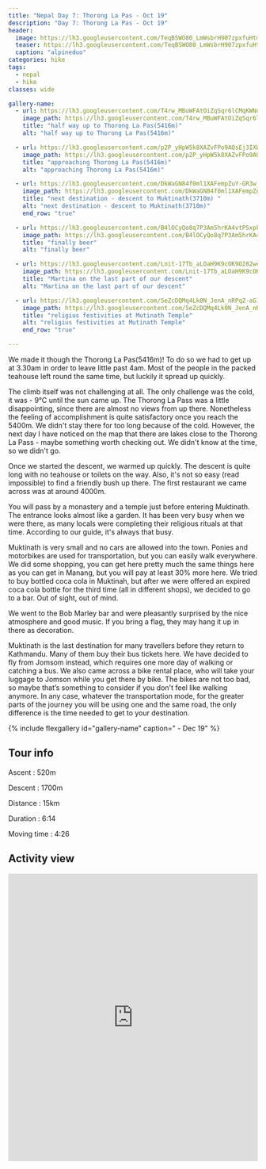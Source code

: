 ```yaml
---
title: "Nepal Day 7: Thorong La Pas - Oct 19"
description: "Day 7: Thorong La Pas - Oct 19"
header:
  image: https://lh3.googleusercontent.com/TeqBSWO80_LmWsbrH907zpxfuHtms5a0XXEt2eUoInnylQdcxsgp8V2jtmaRbyVpsSxDh9GHQJ5xaX3O5pXjU5MVmsBvt4UAYYPg_-iYVxmvobaQ1NNdv1DB7kfTpnU6BUtHSs3ytSqyJ4jo5op0XDbGFv0qfOpWXDDNffKbYlNVIHzUAZy4vAhL5k2WqRmeOEoIgNVCXhPLmO6M2UDO5b4Nk8N9J62LGeuCT2VIX2kVLevcXSzw8165ExwqJXq9DFqPmmraO5pcEeGmvm6fz5FoGWR9_aCoGevQmuFu-4Hv78Y84k3yBYWlOUZiYjgWxscco_y6LjglQQ4CGASVsr9gmGN-JTY4fibCN-7EIfrrUoxesMIrimfFAQ02WmXNjRmrpDkRsBuNBxpqU1iDB9zZCKHpJClRCs_xETAa-aO2egTrUEfQSO7nbOTP9r7oUOBj0VClXC_BUbBj3kgnZ3vJZ5chLH7YnLBoVxv3YIXGcDirXD17lgYXpUbPTsVWajEKrVd_hYUMn7NVJvhYpNXkRovUoJ84Ph1Ck2wcLE66_AVxDeIKS-B8EcimjzdV51eGLThXhAzuFqThL5NrbtwYzUbJraznsaCHvT0lJR1Xs_y5_P0Kb3NUigZwHNIXbpy-patPaP3SnvuYL7QQybHr8L46llKxs8CGgVa14nDgXeg4lZ07_niUcagqjMywEyLW2Un_4DdvAeO9S4EF09Rc2GbYvBs5ChoCMsy0uMDWXrg=w958-h719-no
  teaser: https://lh3.googleusercontent.com/TeqBSWO80_LmWsbrH907zpxfuHtms5a0XXEt2eUoInnylQdcxsgp8V2jtmaRbyVpsSxDh9GHQJ5xaX3O5pXjU5MVmsBvt4UAYYPg_-iYVxmvobaQ1NNdv1DB7kfTpnU6BUtHSs3ytSqyJ4jo5op0XDbGFv0qfOpWXDDNffKbYlNVIHzUAZy4vAhL5k2WqRmeOEoIgNVCXhPLmO6M2UDO5b4Nk8N9J62LGeuCT2VIX2kVLevcXSzw8165ExwqJXq9DFqPmmraO5pcEeGmvm6fz5FoGWR9_aCoGevQmuFu-4Hv78Y84k3yBYWlOUZiYjgWxscco_y6LjglQQ4CGASVsr9gmGN-JTY4fibCN-7EIfrrUoxesMIrimfFAQ02WmXNjRmrpDkRsBuNBxpqU1iDB9zZCKHpJClRCs_xETAa-aO2egTrUEfQSO7nbOTP9r7oUOBj0VClXC_BUbBj3kgnZ3vJZ5chLH7YnLBoVxv3YIXGcDirXD17lgYXpUbPTsVWajEKrVd_hYUMn7NVJvhYpNXkRovUoJ84Ph1Ck2wcLE66_AVxDeIKS-B8EcimjzdV51eGLThXhAzuFqThL5NrbtwYzUbJraznsaCHvT0lJR1Xs_y5_P0Kb3NUigZwHNIXbpy-patPaP3SnvuYL7QQybHr8L46llKxs8CGgVa14nDgXeg4lZ07_niUcagqjMywEyLW2Un_4DdvAeO9S4EF09Rc2GbYvBs5ChoCMsy0uMDWXrg=w800-h300-no
  caption: "alpineduo"
categories: hike
tags:
  - nepal
  - hike
classes: wide

gallery-name:
  - url: https://lh3.googleusercontent.com/T4rw_MBuWFAtOiZqSqr6lCMqKWNurWg_cls7AZW2kVz32OE52FGEBQ8aMaG23Lqw2Q9kfquFaf6sOX8fmKZ0FzLrL2xWxMF1Zu-sQ-omxvvybfytlyz_bFBdCd5Z-H1JJ1isbwwggzcuydkqkEd0V48ISeC35EztKM7uLU7HoKlKW1H9lMEbE3SR2AfSHYP402nKu1wEjK9E8lZ14GxIdCQU6ahI5al3Fc8VaT6ZVPpdX7YN3zR4l0koF56NhAOyV_MyXgxvHU1cPmhtpNXetV_yCPqGKZlaVfTIjKhwEOND9GPQkgoBQy5ah6-9ZDb6ey3zSOQI_5_RX5kYUip8U2SbgHXheHOq3xDDKKVhiwUgikuSo1s2xeUgmtpJeRdN7KBGTkmXaamDso16tG9kIU_PcoBUgxjDf32TWOGCkMwd724CrGprBMBISoa0SUNwuU7dOTciaAhUOSlPZ5epPWBgHiAM59OKjoleHcuanoPPS1eHhO05VUFzPIjxHpQTVbIQMg695q6zLRXgdxVHaFLvFD12wOyt2za6A7rJtFfCGKQbXARYNdJTfxAJEkGRJ1wblOdCIegJgn_CDcYSC5h6iSgz2R117jP6GfryJAQD_Khe8IqrYP1qN2FHXvnqQ_wfV5-laInEcGMfR4RTemQd634LW2DrILFB4dmRidfh6_kl2Wm-8zvkspls3zwhEZVKun5wxkdiZIKXvZH4FpkK_RugCi0t8IM6l4PG5ERS-OQ=w958-h719-no 
    image_path: https://lh3.googleusercontent.com/T4rw_MBuWFAtOiZqSqr6lCMqKWNurWg_cls7AZW2kVz32OE52FGEBQ8aMaG23Lqw2Q9kfquFaf6sOX8fmKZ0FzLrL2xWxMF1Zu-sQ-omxvvybfytlyz_bFBdCd5Z-H1JJ1isbwwggzcuydkqkEd0V48ISeC35EztKM7uLU7HoKlKW1H9lMEbE3SR2AfSHYP402nKu1wEjK9E8lZ14GxIdCQU6ahI5al3Fc8VaT6ZVPpdX7YN3zR4l0koF56NhAOyV_MyXgxvHU1cPmhtpNXetV_yCPqGKZlaVfTIjKhwEOND9GPQkgoBQy5ah6-9ZDb6ey3zSOQI_5_RX5kYUip8U2SbgHXheHOq3xDDKKVhiwUgikuSo1s2xeUgmtpJeRdN7KBGTkmXaamDso16tG9kIU_PcoBUgxjDf32TWOGCkMwd724CrGprBMBISoa0SUNwuU7dOTciaAhUOSlPZ5epPWBgHiAM59OKjoleHcuanoPPS1eHhO05VUFzPIjxHpQTVbIQMg695q6zLRXgdxVHaFLvFD12wOyt2za6A7rJtFfCGKQbXARYNdJTfxAJEkGRJ1wblOdCIegJgn_CDcYSC5h6iSgz2R117jP6GfryJAQD_Khe8IqrYP1qN2FHXvnqQ_wfV5-laInEcGMfR4RTemQd634LW2DrILFB4dmRidfh6_kl2Wm-8zvkspls3zwhEZVKun5wxkdiZIKXvZH4FpkK_RugCi0t8IM6l4PG5ERS-OQ=w400-h300-no
    title: "half way up to Thorong La Pas(5416m)"
    alt: "half way up to Thorong La Pas(5416m)"

  - url: https://lh3.googleusercontent.com/p2P_yHpW5k8XAZvFPo9AQsEj3IXWwl7SEXs1x4oXPI4TNFdc6x3gsF99NjXYYI9WD8GuEQpLRw-YLhsELm7USVkJVuButkhR4kMpL4omAbfY49f7h08PClj4TDo1aH25SUwMA4BXvi7p7kZYJgkxL5BDd4dyZIfsWm39IX-hCQez3IhyAY7SmIkTHo7R3nWxB8BgvT_UcESwiLT4D2joN7kPLS_Vju4kalEy-eb4bBCnB1vvtL8bH-7iW-mvUIBtSWSkCXZmBRwWhLG0cOsGBGNKsCFsD-Y2qU8P23Xj7PfB7om_PcjMxVfBenX5NdUPoW1NZzakCThHeTBVhqy1Ye-LitjKT9pluN0ptCCFKjOZDxaC2uYZQ8vNbksuxDLsyIo1AO3T_dN2F-h-91zcatqT1iRMYyDSOs8YH0Hg9IG7NT-huOcpO4NeHIP5WsITVmImLLt7lQ2D_jqlOrpXQudobm5Fgrc0dr7NJvzD24MQJvSE1OikQH3AyOD566TdEDYekUh9tnms1bAC6lYnMUiq0ZmkKlB9OqC8toXMEWe12LW7ExjE82e7vb4R5cjDN-R6S-PbNyNm6rv8VGOXan9bvDgLhsaI7tPD5HdlHIix16ruo0Hhbn_-0NKPGc7LA5w37z9Oh-7S3HzXtJ0nQp20fgzINy5sH3PxB1BAq_KYYf0fYtod2uR_D0CuPLp10FTPTVmdmBFGJa01CMOx2qmj1y7tga25uGzK9Nx8-jtlbts=w958-h719-no
    image_path: https://lh3.googleusercontent.com/p2P_yHpW5k8XAZvFPo9AQsEj3IXWwl7SEXs1x4oXPI4TNFdc6x3gsF99NjXYYI9WD8GuEQpLRw-YLhsELm7USVkJVuButkhR4kMpL4omAbfY49f7h08PClj4TDo1aH25SUwMA4BXvi7p7kZYJgkxL5BDd4dyZIfsWm39IX-hCQez3IhyAY7SmIkTHo7R3nWxB8BgvT_UcESwiLT4D2joN7kPLS_Vju4kalEy-eb4bBCnB1vvtL8bH-7iW-mvUIBtSWSkCXZmBRwWhLG0cOsGBGNKsCFsD-Y2qU8P23Xj7PfB7om_PcjMxVfBenX5NdUPoW1NZzakCThHeTBVhqy1Ye-LitjKT9pluN0ptCCFKjOZDxaC2uYZQ8vNbksuxDLsyIo1AO3T_dN2F-h-91zcatqT1iRMYyDSOs8YH0Hg9IG7NT-huOcpO4NeHIP5WsITVmImLLt7lQ2D_jqlOrpXQudobm5Fgrc0dr7NJvzD24MQJvSE1OikQH3AyOD566TdEDYekUh9tnms1bAC6lYnMUiq0ZmkKlB9OqC8toXMEWe12LW7ExjE82e7vb4R5cjDN-R6S-PbNyNm6rv8VGOXan9bvDgLhsaI7tPD5HdlHIix16ruo0Hhbn_-0NKPGc7LA5w37z9Oh-7S3HzXtJ0nQp20fgzINy5sH3PxB1BAq_KYYf0fYtod2uR_D0CuPLp10FTPTVmdmBFGJa01CMOx2qmj1y7tga25uGzK9Nx8-jtlbts=w400-h300-no
    title: "approaching Thorong La Pas(5416m)"
    alt: "approaching Thorong La Pas(5416m)"

  - url: https://lh3.googleusercontent.com/DkWaGN84f0ml1XAFempZuY-GR3w_Vr9LlJFuNjbVMTNstjPnI0EwSUELzb3EpGwGowhUlrCrTuKzHES2wQizzZlhdo554LAvs6oNw4Ty2nUWhbaG-0tBXi9GNTsRWtwcU6rfJXnZ1nuv1RJ2lDhGP2aN_fcMR_6iNFvHqkEA8WhDLLPcWJr8aFwJqDoqaPaasid8TrFp_n4bbgylnjs8eGO8hXRjVRx2EyRq6Mro3u-Nka4XoG9np2dfDJj0nRRK95vpxfC4N2e04XLEZ48lB5q4kIL7TLX4emqEe2podrDbxdNzSXeG2ssH6hoTCjIKF1c7KmJl0_i9U9AXaaODkK0CEW9AxHdBVAomBppKahDAp2Bh-44AWnLFvZrWNYdVTLr9wsjqAhT9ZcujC7OAe7H4r5x39kkiMkHdy3czZhEfHq81-ZnIP4zssi1L7DOwyEhYtiD35OYrRI_EHfUi6awXzGIG001wJS6n4A8bDr8nrYmemaz6v4ozF6jw2HTLEhHzMPibHNa29jlDIdEZ3nvJjAa74B13_SRQ1le167nNKNvjc_ttvaUesvCnW4KH3dBQR8LZq6yWEZt5FsgVHE04Ko9b-GKjdRDXbLZNeswq-d6zEDsL8thze1--y54np4V6S5bxbkNaD473M_JB9RwkhLIFDVCNBoNJLNBbBVaQC3hsx3JEbtOK26l4BttIEZiRkaYN_Pd56Wgx94jEIgcHDvTdJxxFWqsotwauS5wsvyQ=w958-h719-no
    image_path: https://lh3.googleusercontent.com/DkWaGN84f0ml1XAFempZuY-GR3w_Vr9LlJFuNjbVMTNstjPnI0EwSUELzb3EpGwGowhUlrCrTuKzHES2wQizzZlhdo554LAvs6oNw4Ty2nUWhbaG-0tBXi9GNTsRWtwcU6rfJXnZ1nuv1RJ2lDhGP2aN_fcMR_6iNFvHqkEA8WhDLLPcWJr8aFwJqDoqaPaasid8TrFp_n4bbgylnjs8eGO8hXRjVRx2EyRq6Mro3u-Nka4XoG9np2dfDJj0nRRK95vpxfC4N2e04XLEZ48lB5q4kIL7TLX4emqEe2podrDbxdNzSXeG2ssH6hoTCjIKF1c7KmJl0_i9U9AXaaODkK0CEW9AxHdBVAomBppKahDAp2Bh-44AWnLFvZrWNYdVTLr9wsjqAhT9ZcujC7OAe7H4r5x39kkiMkHdy3czZhEfHq81-ZnIP4zssi1L7DOwyEhYtiD35OYrRI_EHfUi6awXzGIG001wJS6n4A8bDr8nrYmemaz6v4ozF6jw2HTLEhHzMPibHNa29jlDIdEZ3nvJjAa74B13_SRQ1le167nNKNvjc_ttvaUesvCnW4KH3dBQR8LZq6yWEZt5FsgVHE04Ko9b-GKjdRDXbLZNeswq-d6zEDsL8thze1--y54np4V6S5bxbkNaD473M_JB9RwkhLIFDVCNBoNJLNBbBVaQC3hsx3JEbtOK26l4BttIEZiRkaYN_Pd56Wgx94jEIgcHDvTdJxxFWqsotwauS5wsvyQ=w400-h300-no
    title: "next destination - descent to Muktinath(3710m) "
    alt: "next destination - descent to Muktinath(3710m)"
    end_row: "true"

  - url: https://lh3.googleusercontent.com/B4lOCyQo8q7P3Am5hrKA4vtP5xpkBAS0t2gmZmiqv-G-IbKEwL0BYuBcymmcKNbs5IzwGjczVo6RaQaw-6UOr7fDeGp20e8VSafogt_Mjrot1HbRA_pI2cS4-Hm3baG-0HLdmKU7s2f4eB5UhU4d6ipDjWjrs1jEe_wGl-KArjijK8oayKIUeUjL559i_7KW6JSfGjlFKCmbTOlcr3qTND2sDXAsorCEfK_dYu1q5IKW9EQrgqk87sShELpEh1ZF3vYNyftQUSg7sOCLo7Ztc8ZB-_bt-ulqp94i_hYE8gAz78ZneeYBYaEvSxkFtGAfVskkpSank18zKhGmLM5yXn2bzH0gxiazocB18crHfLEm7nbEoC0vnQoXyfVUQIMifPKGJDTElmH1WgH9VTWD8qy1gNSd6YO4O3ydHqZ16MR8cac6kVYUIOL6pgreLB61nHQBxFJLsRzYnzRvlR6tfAhfV69nIV5k5Ikhs5SK6cGQ_PEdTKcka_l_a4XVA4jtQA9958XqdlgrFPkqNDRXmwyeKkrbK5uF7EJjUKr2sMhErM9XnyYxl05bbVRLd6d_013HuiA62V7Iq7Q3nK-WIFoKlthRrpi47r04eY25d-e36CT3x_ynmmPQcc0-LVfElK2JUMuJwiQPva7Tqt9NfpYEs7xhGnkXzSrLrSgdrSnwgNTipOZgpyEEAZ1To0xn0MHnCYYZXVZLZESEw_NEiMCuaLg6BgDFWdobl6ighbekb0M=w958-h719-no
    image_path: https://lh3.googleusercontent.com/B4lOCyQo8q7P3Am5hrKA4vtP5xpkBAS0t2gmZmiqv-G-IbKEwL0BYuBcymmcKNbs5IzwGjczVo6RaQaw-6UOr7fDeGp20e8VSafogt_Mjrot1HbRA_pI2cS4-Hm3baG-0HLdmKU7s2f4eB5UhU4d6ipDjWjrs1jEe_wGl-KArjijK8oayKIUeUjL559i_7KW6JSfGjlFKCmbTOlcr3qTND2sDXAsorCEfK_dYu1q5IKW9EQrgqk87sShELpEh1ZF3vYNyftQUSg7sOCLo7Ztc8ZB-_bt-ulqp94i_hYE8gAz78ZneeYBYaEvSxkFtGAfVskkpSank18zKhGmLM5yXn2bzH0gxiazocB18crHfLEm7nbEoC0vnQoXyfVUQIMifPKGJDTElmH1WgH9VTWD8qy1gNSd6YO4O3ydHqZ16MR8cac6kVYUIOL6pgreLB61nHQBxFJLsRzYnzRvlR6tfAhfV69nIV5k5Ikhs5SK6cGQ_PEdTKcka_l_a4XVA4jtQA9958XqdlgrFPkqNDRXmwyeKkrbK5uF7EJjUKr2sMhErM9XnyYxl05bbVRLd6d_013HuiA62V7Iq7Q3nK-WIFoKlthRrpi47r04eY25d-e36CT3x_ynmmPQcc0-LVfElK2JUMuJwiQPva7Tqt9NfpYEs7xhGnkXzSrLrSgdrSnwgNTipOZgpyEEAZ1To0xn0MHnCYYZXVZLZESEw_NEiMCuaLg6BgDFWdobl6ighbekb0M=w400-h300-no
    title: "finally beer"
    alt: "finally beer"

  - url: https://lh3.googleusercontent.com/Lnit-17Tb_aLOaH9K9cOK9O282we3-IRd5QYarcyq94zLaBPo4WUY09hePEjxt1rWd4W6Z6yHL8EIAv2BLwa-e7ALO9oWUbjmMFPKguEWPpVIh_Jg93DaQXnuEcE1XJsivkBAUG-V4cknaSTN3ONFcMvRl1BwJwaZJ_W_ZGuAVj2QmKJitgk2fTGap8jQ3fu2vuv1i7RRDycGj7eCMtbvN8Vuz4XZwZJfZP_Jask5umELuljwdrOotbRiEB3EzEXGk7h21_bTyWLKhG0-lNaxf0XwG-nDIKMMnzyYqCQW5iNM8LLkG_5cRd0fhJLlrcAPpqsbv99yDw5LoPNcxCYVeU8_vU2UBD9Lbnikd0kUa2xf3Vn7Qrhi8S0y5DGbPNcTREZGUiAKGQWcj0yb7Sq6hV9OWU0E_NG4rwu_xLlvSnHZYj8gbc7MZVHTZAUoq_H93bAcHKCPHCWLu8bVC4IhZDgHwIzO0QWpcmNvMIGATLbyuoO4UjKYgbvkVdoqsQHVAVaz5EqtLijivZ0Gck9X_wx5Qm-zqCImLmWEyyuhqm6k9LgXQxYzxIPFz0DGxxF5YJ1tPhyAImuVLDuC-n9glcBb4Y7HMvBbicVcqiE_Gq3jDQm4uYd8a53krWCAMZx7oLhzN77woj6zRjC03r16Un-D0_5LmANnJf-amG4cq8Qeaak7B0MY3nOijuu-6Lt0ENQ6Thd8vOqVt7h3rUGO7xm2y0EvREoSIOGQImWrbULSW0=w958-h719-no
    image_path: https://lh3.googleusercontent.com/Lnit-17Tb_aLOaH9K9cOK9O282we3-IRd5QYarcyq94zLaBPo4WUY09hePEjxt1rWd4W6Z6yHL8EIAv2BLwa-e7ALO9oWUbjmMFPKguEWPpVIh_Jg93DaQXnuEcE1XJsivkBAUG-V4cknaSTN3ONFcMvRl1BwJwaZJ_W_ZGuAVj2QmKJitgk2fTGap8jQ3fu2vuv1i7RRDycGj7eCMtbvN8Vuz4XZwZJfZP_Jask5umELuljwdrOotbRiEB3EzEXGk7h21_bTyWLKhG0-lNaxf0XwG-nDIKMMnzyYqCQW5iNM8LLkG_5cRd0fhJLlrcAPpqsbv99yDw5LoPNcxCYVeU8_vU2UBD9Lbnikd0kUa2xf3Vn7Qrhi8S0y5DGbPNcTREZGUiAKGQWcj0yb7Sq6hV9OWU0E_NG4rwu_xLlvSnHZYj8gbc7MZVHTZAUoq_H93bAcHKCPHCWLu8bVC4IhZDgHwIzO0QWpcmNvMIGATLbyuoO4UjKYgbvkVdoqsQHVAVaz5EqtLijivZ0Gck9X_wx5Qm-zqCImLmWEyyuhqm6k9LgXQxYzxIPFz0DGxxF5YJ1tPhyAImuVLDuC-n9glcBb4Y7HMvBbicVcqiE_Gq3jDQm4uYd8a53krWCAMZx7oLhzN77woj6zRjC03r16Un-D0_5LmANnJf-amG4cq8Qeaak7B0MY3nOijuu-6Lt0ENQ6Thd8vOqVt7h3rUGO7xm2y0EvREoSIOGQImWrbULSW0=w400-h300-no
    title: "Martina on the last part of our descent"
    alt: "Martina on the last part of our descent"

  - url: https://lh3.googleusercontent.com/5eZcDQMq4Lk0N_JenA_nRPqZ-aG10EiVUb0wZYJf-4ypKSFkE_EDmqeHSEB8qRaiXHu7QLaqRx0DaNvK5aHZxV5le39sZbg4siJSLuGApZmsavP-AIqTlFoRR-KnEU-vVySehVIiAjMIK9Lw6HB-u1PX81EGgGTooFvCkokZOa5hORZigrrpl9JXuJGY5CTnPzK7S8U_4g8zf8yNprh2bF5r_CHPwcKdD7L0N2isIANn2s6D1OkQLooTqY6FeqcHyYnJWT68lBYbsecrzd7Rpe4GlrkEPXQavjlPBt7m_VDrm-fW5nrSjxeYcB184m1rPRBpzCPzyZw1Z9SeSwawIRqhrfjp-X3xvxh4Le7uW3NBX2yuY6WedAN9Lhv34N0oQx4afZz3LXTnkNiO-7fHNj2-QR4OfIOZvkXUXfBjfCnX2zl592RnlbfR5RCYFRtft3VgnipW2UeaEcNt010XA6DP2AsMMcVhQeqAvZ7kWjkQQ9WM1Pa0Yh8Kconi0ihV3SZAtJGFWZuP6kJHaGUmrPCmUiBzKOrnFBVqfNp-Dzpxa47XZbhGW_L2IS4J-wZ2xXFGBIdORF7QxO1CHr5QkJ_Tf4_t9S-WuoQoZFV2caUp_InKl3QTDmAzBEFR90787mXoQTfoboui5qzGnoy3SQ0ReP6w2gHr4M4EDqEutb_UeL0d6mGYL7RGXfYqGo_CUJENBL_O8bgXvGuhX7wRduGZlsITwdSg5Qhu_CDreqHYu8U=w958-h719-no
    image_path: https://lh3.googleusercontent.com/5eZcDQMq4Lk0N_JenA_nRPqZ-aG10EiVUb0wZYJf-4ypKSFkE_EDmqeHSEB8qRaiXHu7QLaqRx0DaNvK5aHZxV5le39sZbg4siJSLuGApZmsavP-AIqTlFoRR-KnEU-vVySehVIiAjMIK9Lw6HB-u1PX81EGgGTooFvCkokZOa5hORZigrrpl9JXuJGY5CTnPzK7S8U_4g8zf8yNprh2bF5r_CHPwcKdD7L0N2isIANn2s6D1OkQLooTqY6FeqcHyYnJWT68lBYbsecrzd7Rpe4GlrkEPXQavjlPBt7m_VDrm-fW5nrSjxeYcB184m1rPRBpzCPzyZw1Z9SeSwawIRqhrfjp-X3xvxh4Le7uW3NBX2yuY6WedAN9Lhv34N0oQx4afZz3LXTnkNiO-7fHNj2-QR4OfIOZvkXUXfBjfCnX2zl592RnlbfR5RCYFRtft3VgnipW2UeaEcNt010XA6DP2AsMMcVhQeqAvZ7kWjkQQ9WM1Pa0Yh8Kconi0ihV3SZAtJGFWZuP6kJHaGUmrPCmUiBzKOrnFBVqfNp-Dzpxa47XZbhGW_L2IS4J-wZ2xXFGBIdORF7QxO1CHr5QkJ_Tf4_t9S-WuoQoZFV2caUp_InKl3QTDmAzBEFR90787mXoQTfoboui5qzGnoy3SQ0ReP6w2gHr4M4EDqEutb_UeL0d6mGYL7RGXfYqGo_CUJENBL_O8bgXvGuhX7wRduGZlsITwdSg5Qhu_CDreqHYu8U=400-h300-no
    title: "religius festivities at Mutinath Temple"
    alt: "religius festivities at Mutinath Temple"
    end_row: "true"

---
```

We made it though the Thorong La Pas(5416m)! To do so we had to get up at 3.30am in order to leave little past 4am. Most of the people in the packed teahouse left round the same time, but luckily it spread up quickly.

The climb itself was not challenging at all. The only challenge was the cold, it was - 9°C until the sun came up. The Thorong La Pass was a little disappointing, since there are almost no views from up there. Nonetheless the feeling of accomplishment is quite satisfactory once you reach the 5400m.  We didn't stay there for too long because of the cold. However, the next day I have noticed on the map that there are lakes close to the Thorong La Pass - maybe something worth checking out. We didn't know at the time, so we didn't go. 

Once we started the descent, we warmed up quickly. The descent is quite long with no teahouse or toilets on the way. Also, it's not so easy (read impossible) to find a friendly bush up there. The first restaurant we came across was at around 4000m.

You will pass by a monastery and a temple just before entering Muktinath. The entrance looks almost like a garden. It has been very busy when we were there, as many locals were completing their religious rituals at that time. According to our guide, it's always that busy. 

Muktinath is very small and no cars are allowed into the town. Ponies and motorbikes are used for transportation, but you can easily walk everywhere. We did some shopping, you can get here pretty much the same things here as you can get in Manang, but you will pay at least 30% more here. We tried to buy bottled coca cola in Muktinah,  but after we were offered an expired coca cola bottle for the third time (all in different shops), we decided to go to a bar. Out of sight, out of mind.

We went to the Bob Marley bar and were pleasantly surprised by the nice atmosphere and good music. If you bring a flag, they may hang it up in there as decoration.

Muktinath is the last destination for many travellers before they return to Kathmandu. Many of them buy their bus tickets here. We have decided to fly from Jomsom instead, which requires one more day of walking or catching a bus. We also came across a bike rental place, who will take your luggage to Jomson while you get there by bike. The bikes are not too bad, so maybe that’s something to consider if you don't feel like walking anymore. In any case, whatever the transportation mode, for the greater parts of the journey you will be using one and the same road, the only difference is the time needed to get to your destination.

{% include flexgallery id="gallery-name" caption=" - Dec 19" %}

## Tour info

Ascent
: 520m

Descent
: 1700m

Distance
: 15km

Duration
: 6:14

Moving time
: 4:26

## Activity view
<iframe src="https://www.komoot.com/tour/105594028/embed?profile=1" width="100%" height="580" frameborder="0" scrolling="no"></iframe>

